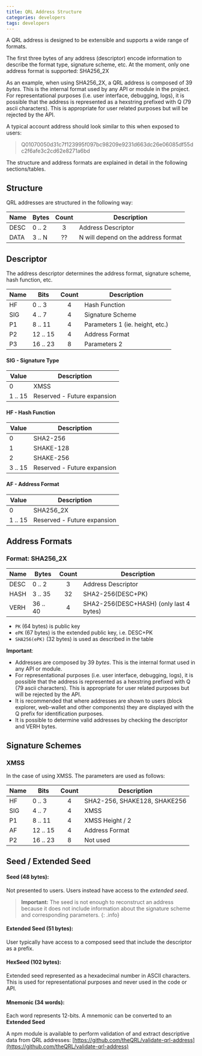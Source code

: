 ```yaml
---
title: QRL Address Structure
categories: developers
tags: developers
---
```

A QRL address is designed to be extensible and supports a wide range of formats.

The first three bytes of any address (descriptor) encode information to describe the format type, signature scheme, etc. At the moment, only one address format is supported: SHA256_2X

As an example, when using SHA256_2X, a QRL address is composed of 39 _bytes_. This is the internal format used by any API or module in the project. For representational purposes (i.e. user interface, debugging, logs), it is possible that the address is represented as a hexstring prefixed with Q (79 ascii characters). This is appropriate for user related purposes but will be rejected by the API.

A typical account address should look similar to this when exposed to users:

> Q01070050d31c7f123995f097bc98209e9231d663dc26e06085df55dc2f6afe3c2cd62e8271a6bd

The structure and address formats are explained in detail in the following sections/tables.

## Structure

QRL addresses are structured in the following way:

| Name | Bytes         | Count  |      Description      |
|------| ------------- |:------:|-----------------------| 
| DESC | 0 .. 2        |   3    | Address Descriptor    |
| DATA | 3 .. N        |  ??    | N will depend on the address format      |

## Descriptor

The address descriptor determines the address format, signature scheme, hash function, etc.

| Name | Bits           | Count  |      Description      |
|------| ------------- |:------:|-----------------------| 
| HF   | 0 .. 3        |   4    | Hash Function         |
| SIG  | 4 .. 7        |   4    | Signature Scheme      |
| P1   | 8 .. 11       |   4    | Parameters 1 (ie. height, etc.)  |
| P2   | 12 .. 15      |   4    | Address Format        |
| P3   | 16 .. 23      |   8    | Parameters 2          |

#### SIG - Signature Type

| Value | Description  |
|------| ------------- | 
| 0    | XMSS        |
| 1 .. 15    | Reserved - Future expansion        |

#### HF - Hash Function

| Value | Description  |
|------| ------------- | 
| 0    | SHA2-256      |
| 1    | SHAKE-128      |
| 2    | SHAKE-256      |
| 3 .. 15    | Reserved - Future expansion        |

#### AF - Address Format

| Value | Description  |
|------| ------------- | 
| 0    | SHA256_2X     |
| 1 .. 15    | Reserved - Future expansion        |

## Address Formats

### Format: SHA256_2X

| Name | Bytes         | Count  |        Description        |
|------| ------------- |:------:|---------------------------| 
| DESC | 0 .. 2        |   3    | Address Descriptor        |
| HASH | 3 .. 35       |  32    | SHA2-256(DESC+PK)          |
| VERH | 36 .. 40      |   4    | SHA2-256(DESC+HASH) (only last 4 bytes)       |

- `PK` (64 bytes) is public key
- `ePK` (67 bytes) is the extended public key, i.e. DESC+PK
- `SHA256(ePK)` (32 bytes) is used as described in the table

**Important**: 
- Addresses are composed by 39 _bytes_. This is the internal format used in any API or module.
- For representational purposes (i.e. user interface, debugging, logs), it is possible that the address is represented as a hexstring prefixed with Q (79 ascii characters). This is appropriate for user related purposes but will be rejected by the API.
- It is recommended that where addresses are shown to users (block explorer, web-wallet and other components) they are displayed with the Q prefix for identification purposes. 
- It is possible to determine valid addresses by checking the descriptor and VERH bytes. 

## Signature Schemes

### XMSS

In the case of using XMSS. The parameters are used as follows:

| Name | Bits           | Count  |      Description     |
|------| ------------- |:------:|-----------------------| 
| HF   | 0 .. 3        |   4    | SHA2-256, SHAKE128, SHAKE256 |
| SIG  | 4 .. 7        |   4    | XMSS                  |
| P1   | 8 .. 11       |   4    | XMSS Height / 2       |
| AF   | 12 .. 15      |   4    | Address Format        |
| P2   | 16 .. 23      |   8    | Not used              |

## Seed / Extended Seed

#### Seed (48 bytes): 
Not presented to users. Users instead have access to the _extended seed_.

> **Important:** The seed is not enough to reconstruct an address because it does not include information about the signature scheme and corresponding parameters.
{: .info}

#### Extended Seed (51 bytes): 
User typically have access to a composed seed that include the descriptor as a prefix.

#### HexSeed (102 bytes): 
Extended seed represented as a hexadecimal number in ASCII characters. This is used for representational purposes and never used in the code or API.

#### Mnemonic (34 words): 
Each word represents 12-bits. A mnemonic can be converted to an **Extended Seed**

A npm module is available to perform validation of and extract descriptive data from QRL addresses: [https://github.com/theQRL/validate-qrl-address](https://github.com/theQRL/validate-qrl-address)
